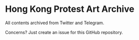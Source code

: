 # Hong Kong Protest Art Archive

All contents archived from Twitter and Telegram.

Concerns? Just create an issue for this GitHub repository.
